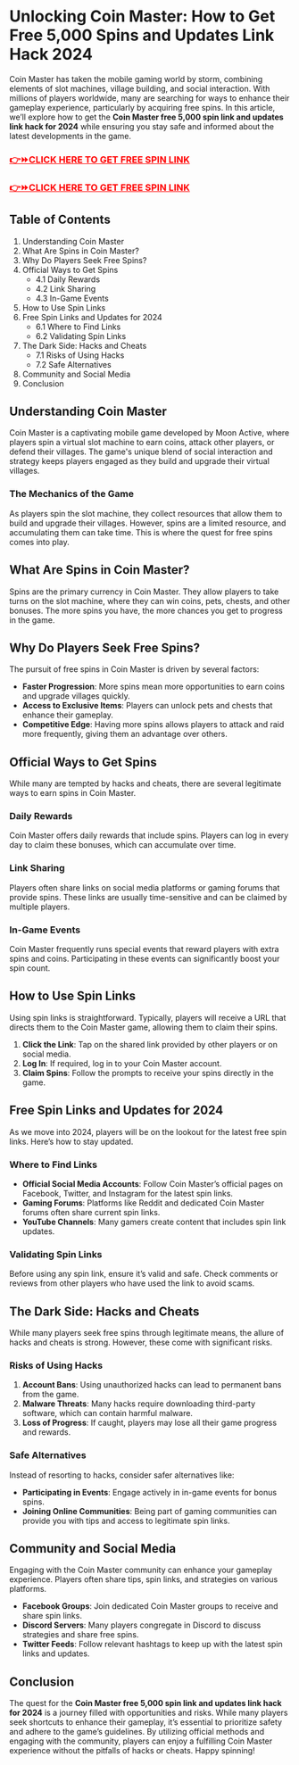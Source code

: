 <h1>Unlocking Coin Master: How to Get Free 5,000 Spins and Updates Link Hack 2024</h1>
Coin Master has taken the mobile gaming world by storm, combining elements of slot machines, village building, and social interaction. With millions of players worldwide, many are searching for ways to enhance their gameplay experience, particularly by acquiring free spins. In this article, we’ll explore how to get the <strong>Coin Master free 5,000 spin link and updates link hack for 2024</strong> while ensuring you stay safe and informed about the latest developments in the game.
<h3><span style="color: #ff0000;"><a href="https://todaylink.site/Coinspins/" style="color: #ff0000;">👉⏩CLICK HERE TO GET FREE SPIN LINK</a></span></h3>
<h3><span style="color: #ff0000;"><a href="https://todaylink.site/Coinspins/" style="color: #ff0000;">👉⏩CLICK HERE TO GET FREE SPIN LINK</a></span></h3>
<h2>Table of Contents</h2>
<ol>
 	<li>Understanding Coin Master</li>
 	<li>What Are Spins in Coin Master?</li>
 	<li>Why Do Players Seek Free Spins?</li>
 	<li>Official Ways to Get Spins
<ul>
 	<li>4.1 Daily Rewards</li>
 	<li>4.2 Link Sharing</li>
 	<li>4.3 In-Game Events</li>
</ul>
</li>
 	<li>How to Use Spin Links</li>
 	<li>Free Spin Links and Updates for 2024
<ul>
 	<li>6.1 Where to Find Links</li>
 	<li>6.2 Validating Spin Links</li>
</ul>
</li>
 	<li>The Dark Side: Hacks and Cheats
<ul>
 	<li>7.1 Risks of Using Hacks</li>
 	<li>7.2 Safe Alternatives</li>
</ul>
</li>
 	<li>Community and Social Media</li>
 	<li>Conclusion</li>
</ol>
<h2>Understanding Coin Master</h2>
Coin Master is a captivating mobile game developed by Moon Active, where players spin a virtual slot machine to earn coins, attack other players, or defend their villages. The game's unique blend of social interaction and strategy keeps players engaged as they build and upgrade their virtual villages.
<h3>The Mechanics of the Game</h3>
As players spin the slot machine, they collect resources that allow them to build and upgrade their villages. However, spins are a limited resource, and accumulating them can take time. This is where the quest for free spins comes into play.
<h2>What Are Spins in Coin Master?</h2>
Spins are the primary currency in Coin Master. They allow players to take turns on the slot machine, where they can win coins, pets, chests, and other bonuses. The more spins you have, the more chances you get to progress in the game.
<h2>Why Do Players Seek Free Spins?</h2>
The pursuit of free spins in Coin Master is driven by several factors:
<ul>
 	<li><strong>Faster Progression</strong>: More spins mean more opportunities to earn coins and upgrade villages quickly.</li>
 	<li><strong>Access to Exclusive Items</strong>: Players can unlock pets and chests that enhance their gameplay.</li>
 	<li><strong>Competitive Edge</strong>: Having more spins allows players to attack and raid more frequently, giving them an advantage over others.</li>
</ul>
<h2>Official Ways to Get Spins</h2>
While many are tempted by hacks and cheats, there are several legitimate ways to earn spins in Coin Master.
<h3>Daily Rewards</h3>
Coin Master offers daily rewards that include spins. Players can log in every day to claim these bonuses, which can accumulate over time.
<h3>Link Sharing</h3>
Players often share links on social media platforms or gaming forums that provide spins. These links are usually time-sensitive and can be claimed by multiple players.
<h3>In-Game Events</h3>
Coin Master frequently runs special events that reward players with extra spins and coins. Participating in these events can significantly boost your spin count.
<h2>How to Use Spin Links</h2>
Using spin links is straightforward. Typically, players will receive a URL that directs them to the Coin Master game, allowing them to claim their spins.
<ol>
 	<li><strong>Click the Link</strong>: Tap on the shared link provided by other players or on social media.</li>
 	<li><strong>Log In</strong>: If required, log in to your Coin Master account.</li>
 	<li><strong>Claim Spins</strong>: Follow the prompts to receive your spins directly in the game.</li>
</ol>
<h2>Free Spin Links and Updates for 2024</h2>
As we move into 2024, players will be on the lookout for the latest free spin links. Here’s how to stay updated.
<h3>Where to Find Links</h3>
<ul>
 	<li><strong>Official Social Media Accounts</strong>: Follow Coin Master’s official pages on Facebook, Twitter, and Instagram for the latest spin links.</li>
 	<li><strong>Gaming Forums</strong>: Platforms like Reddit and dedicated Coin Master forums often share current spin links.</li>
 	<li><strong>YouTube Channels</strong>: Many gamers create content that includes spin link updates.</li>
</ul>
<h3>Validating Spin Links</h3>
Before using any spin link, ensure it’s valid and safe. Check comments or reviews from other players who have used the link to avoid scams.
<h2>The Dark Side: Hacks and Cheats</h2>
While many players seek free spins through legitimate means, the allure of hacks and cheats is strong. However, these come with significant risks.
<h3>Risks of Using Hacks</h3>
<ol>
 	<li><strong>Account Bans</strong>: Using unauthorized hacks can lead to permanent bans from the game.</li>
 	<li><strong>Malware Threats</strong>: Many hacks require downloading third-party software, which can contain harmful malware.</li>
 	<li><strong>Loss of Progress</strong>: If caught, players may lose all their game progress and rewards.</li>
</ol>
<h3>Safe Alternatives</h3>
Instead of resorting to hacks, consider safer alternatives like:
<ul>
 	<li><strong>Participating in Events</strong>: Engage actively in in-game events for bonus spins.</li>
 	<li><strong>Joining Online Communities</strong>: Being part of gaming communities can provide you with tips and access to legitimate spin links.</li>
</ul>
<h2>Community and Social Media</h2>
Engaging with the Coin Master community can enhance your gameplay experience. Players often share tips, spin links, and strategies on various platforms.
<ul>
 	<li><strong>Facebook Groups</strong>: Join dedicated Coin Master groups to receive and share spin links.</li>
 	<li><strong>Discord Servers</strong>: Many players congregate in Discord to discuss strategies and share free spins.</li>
 	<li><strong>Twitter Feeds</strong>: Follow relevant hashtags to keep up with the latest spin links and updates.</li>
</ul>
<h2>Conclusion</h2>
The quest for the <strong>Coin Master free 5,000 spin link and updates link hack for 2024</strong> is a journey filled with opportunities and risks. While many players seek shortcuts to enhance their gameplay, it’s essential to prioritize safety and adhere to the game’s guidelines. By utilizing official methods and engaging with the community, players can enjoy a fulfilling Coin Master experience without the pitfalls of hacks or cheats. Happy spinning!
